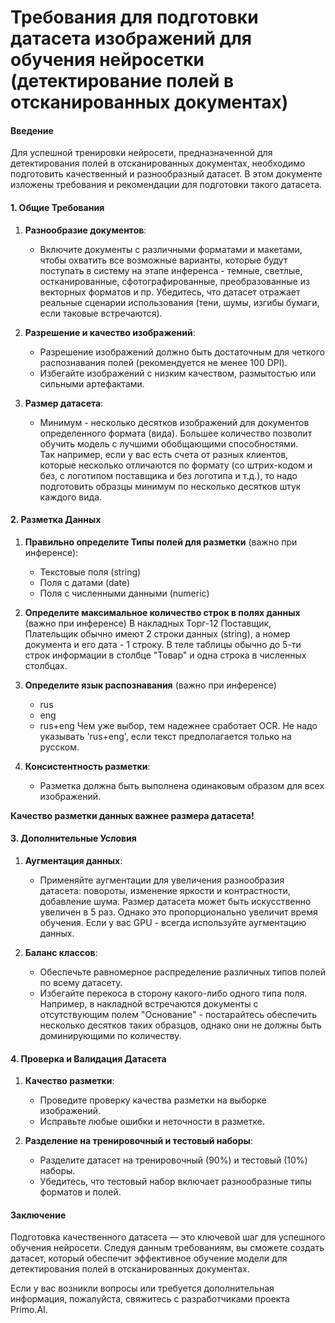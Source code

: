 # Требования для подготовки датасета изображений для обучения нейросетки (детектирование полей в отсканированных документах)


#### Введение
Для успешной тренировки нейросети, предназначенной для детектирования полей в отсканированных документах, необходимо подготовить качественный и разнообразный датасет. В этом документе изложены требования и рекомендации для подготовки такого датасета.

#### 1. Общие Требования

1. **Разнообразие документов**:
    - Включите документы с различными форматами и макетами, чтобы охватить все возможные варианты, которые будут поступать в систему на этапе инференса - темные, светлые, остканированные, сфотографированные, преобразованные из векторных форматов и пр.
Убедитесь, что датасет отражает реальные сценарии использования (тени, шумы, изгибы бумаги, если таковые встречаются).

2. **Разрешение и качество изображений**:
    - Разрешение изображений должно быть достаточным для четкого распознавания полей (рекомендуется не менее 100 DPI).
    - Избегайте изображений с низким качеством, размытостью или сильными артефактами.

3. **Размер датасета**:
    - Минимум - несколько десятков изображений для документов определенного формата (вида). Большее количество позволит обучить модель с лучшими обобщающими способностями.  
Так например, если у вас есть счета от разных клиентов, которые несколько отличаются по формату (со штрих-кодом и без, с логотипом поставщика и без логотипа и т.д.), то надо подготовить образцы минимум по несколько десятков штук каждого вида.


#### 2. Разметка Данных

1. **Правильно определите Типы полей для разметки** (важно при инференсе):
    - Текстовые поля (string)
    - Поля с датами (date)
    - Поля с численными данными (numeric)

2. **Определите максимальное количество строк в полях данных**  (важно при инференсе)
    В накладных Торг-12 Поставщик, Плательщик обычно имеют 2 строки данных (string), а номер документа и его дата - 1 строку.
В теле таблицы обычно до 5-ти строк информации в столбце "Товар" и одна строка в численных столбцах.

3. **Определите язык распознавания**  (важно при инференсе)
    - rus
    - eng
    - rus+eng
Чем уже выбор, тем надежнее сработает OCR. Не надо указывать 'rus+eng', если текст предполагается только на русском.

4. **Консистентность разметки**:
    - Разметка должна быть выполнена одинаковым образом для всех изображений.

**Качество разметки данных важнее размера датасета!**

#### 3. Дополнительные Условия

1. **Аугментация данных**:
    - Применяйте аугментации для увеличения разнообразия датасета: повороты, изменение яркости и контрастности, добавление шума. Размер датасета может быть искусственно увеличен в 5 раз.
Однако это пропорционально увеличит время обучения.
Если у вас GPU - всегда используйте аугментацию данных.


2. **Баланс классов**:
    - Обеспечьте равномерное распределение различных типов полей по всему датасету.
    - Избегайте перекоса в сторону какого-либо одного типа поля.
Например, в накладной встречаются документы с отсутствующим полем "Основание" - постарайтесь обеспечить несколько десятков таких образцов, однако они не должны быть доминирующими по количеству.

#### 4. Проверка и Валидация Датасета

1. **Качество разметки**:
    - Проведите проверку качества разметки на выборке изображений.
    - Исправьте любые ошибки и неточности в разметке.

2. **Разделение на тренировочный и тестовый наборы**:
    - Разделите датасет на тренировочный (90%) и тестовый (10%) наборы.
    - Убедитесь, что тестовый набор включает разнообразные типы форматов и полей.


#### Заключение

Подготовка качественного датасета — это ключевой шаг для успешного обучения нейросети. Следуя данным требованиям, вы сможете создать датасет, который обеспечит эффективное обучение модели для детектирования полей в отсканированных документах.

Если у вас возникли вопросы или требуется дополнительная информация, пожалуйста, свяжитесь с разработчиками проекта Primo.AI.
